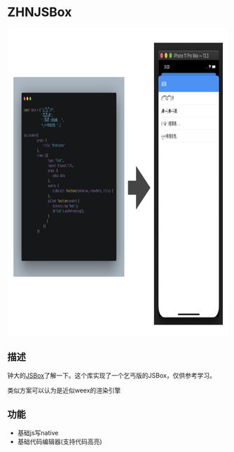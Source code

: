 # ZHNJSBox

 <div  align="center">    
 <img src="https://raw.githubusercontent.com/zhnnnnn/ZHNCosmos_GIFs/master/ZHNJSBox_demo_combine.png" width = "988" height = "706" alt="图片名称" align=center />
 </div>

## 描述
钟大的[JSBox](https://itunes.apple.com/cn/app/jsbox-%E5%88%9B%E9%80%A0%E4%BD%A0%E8%87%AA%E5%B7%B1%E7%9A%84%E5%B7%A5%E5%85%B7/id1312014438?mt=8)了解一下。这个库实现了一个乞丐版的JSBox，仅供参考学习。

类似方案可以认为是近似weex的渲染引擎

## 功能
+ 基础js写native
+ 基础代码编辑器(支持代码高亮)

